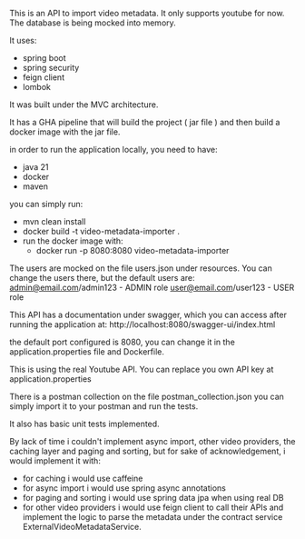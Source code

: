 This is an API to import video metadata. It only supports youtube for now. The database is being mocked into memory.

It uses:
- spring boot
- spring security
- feign client
- lombok

It was built under the MVC architecture.

It has a GHA pipeline that will build the project ( jar file ) and then build a docker image with the jar file.

in order to run the application locally, you need to have:

- java 21
- docker
- maven

you can simply run:

- mvn clean install
- docker build -t video-metadata-importer .
- run the docker image with:
  - docker run -p 8080:8080 video-metadata-importer

The users are mocked on the file users.json under resources. You can change the users there, but the default users are:
admin@email.com/admin123 - ADMIN role
user@email.com/user123 - USER role

This API has a documentation under swagger, which you can access after running the application at:
http://localhost:8080/swagger-ui/index.html

the default port configured is 8080, you can change it in the application.properties file and Dockerfile.

This is using the real Youtube API. You can replace you own API key at application.properties

There is a postman collection on the file postman_collection.json you can simply import it to your postman and run the tests.

It also has basic unit tests implemented.

By lack of time i couldn't implement async import, other video providers, the caching layer and paging and sorting, but for sake of acknowledgement, i would implement it with:

- for caching i would use caffeine
- for async import i would use spring async annotations
- for paging and sorting i would use spring data jpa when using real DB
- for other video providers i would use feign client to call their APIs and implement the logic to parse the metadata under the contract service ExternalVideoMetadataService.
